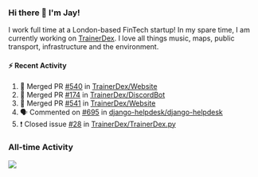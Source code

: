 ### Hi there 👋 I'm Jay!
I work full time at a London-based FinTech startup! In my spare time, I am currently working on [TrainerDex](https://www.github.com/TrainerDex). I love all things music, maps, public transport, infrastructure and the environment.

#### :zap: Recent Activity
<!--START_SECTION:activity-->
1. 🎉 Merged PR [#540](https://github.com/TrainerDex/Website/pull/540) in [TrainerDex/Website](https://github.com/TrainerDex/Website)
2. 🎉 Merged PR [#174](https://github.com/TrainerDex/DiscordBot/pull/174) in [TrainerDex/DiscordBot](https://github.com/TrainerDex/DiscordBot)
3. 🎉 Merged PR [#541](https://github.com/TrainerDex/Website/pull/541) in [TrainerDex/Website](https://github.com/TrainerDex/Website)
4. 🗣 Commented on [#695](https://github.com/django-helpdesk/django-helpdesk/issues/695) in [django-helpdesk/django-helpdesk](https://github.com/django-helpdesk/django-helpdesk)
5. ❗️ Closed issue [#28](https://github.com/TrainerDex/TrainerDex.py/issues/28) in [TrainerDex/TrainerDex.py](https://github.com/TrainerDex/TrainerDex.py)
<!--END_SECTION:activity-->


### All-time Activity
[<img src="https://github-readme-stats.vercel.app/api/wakatime?username=TurnrDev&layout=compact" />](https://wakatime.com/@TurnrDev)  
